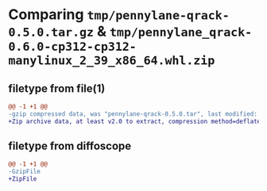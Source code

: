 # Comparing `tmp/pennylane-qrack-0.5.0.tar.gz` & `tmp/pennylane_qrack-0.6.0-cp312-cp312-manylinux_2_39_x86_64.whl.zip`

## filetype from file(1)

```diff
@@ -1 +1 @@
-gzip compressed data, was "pennylane-qrack-0.5.0.tar", last modified: Fri Dec  1 20:15:31 2023, max compression
+Zip archive data, at least v2.0 to extract, compression method=deflate
```

## filetype from diffoscope

```diff
@@ -1 +1 @@
-GzipFile
+ZipFile
```

